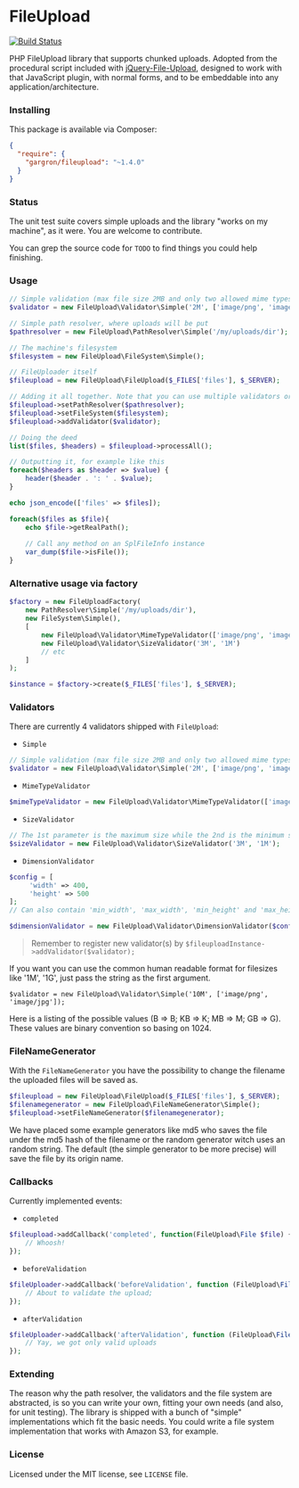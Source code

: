 FileUpload
==========

[![Build Status](https://travis-ci.org/Gargron/fileupload.png?branch=master)](https://travis-ci.org/Gargron/fileupload)

PHP FileUpload library that supports chunked uploads. Adopted from the
procedural script included with [jQuery-File-Upload][1], designed to work
with that JavaScript plugin, with normal forms, and to be embeddable into
any application/architecture.

[1]: https://github.com/blueimp/jQuery-File-Upload

### Installing

This package is available via Composer:

```json
{
  "require": {
    "gargron/fileupload": "~1.4.0"
  }
}
```

### Status

The unit test suite covers simple uploads and the library "works on my machine", as it were. You are welcome to contribute.

You can grep the source code for `TODO` to find things you could help finishing.

### Usage

```php
// Simple validation (max file size 2MB and only two allowed mime types)
$validator = new FileUpload\Validator\Simple('2M', ['image/png', 'image/jpg']);

// Simple path resolver, where uploads will be put
$pathresolver = new FileUpload\PathResolver\Simple('/my/uploads/dir');

// The machine's filesystem
$filesystem = new FileUpload\FileSystem\Simple();

// FileUploader itself
$fileupload = new FileUpload\FileUpload($_FILES['files'], $_SERVER);

// Adding it all together. Note that you can use multiple validators or none at all
$fileupload->setPathResolver($pathresolver);
$fileupload->setFileSystem($filesystem);
$fileupload->addValidator($validator);

// Doing the deed
list($files, $headers) = $fileupload->processAll();

// Outputting it, for example like this
foreach($headers as $header => $value) {
    header($header . ': ' . $value);
}

echo json_encode(['files' => $files]);

foreach($files as $file){
    echo $file->getRealPath();
    
    // Call any method on an SplFileInfo instance
    var_dump($file->isFile());
}
```

### Alternative usage via factory

```php
$factory = new FileUploadFactory(
    new PathResolver\Simple('/my/uploads/dir'), 
    new FileSystem\Simple(), 
    [
        new FileUpload\Validator\MimeTypeValidator(['image/png', 'image/jpg']),
        new FileUpload\Validator\SizeValidator('3M', '1M') 
        // etc
    ]
);

$instance = $factory->create($_FILES['files'], $_SERVER);
```

### Validators

There are currently 4 validators shipped with `FileUpload`:

 - `Simple`
 ```php
 // Simple validation (max file size 2MB and only two allowed mime types)
 $validator = new FileUpload\Validator\Simple('2M', ['image/png', 'image/jpg']);

 ```

 - `MimeTypeValidator` 
 ```php
 $mimeTypeValidator = new FileUpload\Validator\MimeTypeValidator(['image/png', 'image/jpg']);
 ```

 - `SizeValidator`
 ```php
 // The 1st parameter is the maximum size while the 2nd is the minimum size
 $sizeValidator = new FileUpload\Validator\SizeValidator('3M', '1M');
 ```

 - `DimensionValidator`
 ```php
 $config = [
      'width' => 400,
      'height' => 500
 ]; 
 // Can also contain 'min_width', 'max_width', 'min_height' and 'max_height'

 $dimensionValidator = new FileUpload\Validator\DimensionValidator($config);
 ```

> Remember to register new validator(s) by `$fileuploadInstance->addValidator($validator);`

If you want you can use the common human readable format for filesizes like '1M', '1G', just pass the string as the first argument.

```
$validator = new FileUpload\Validator\Simple('10M', ['image/png', 'image/jpg']);
```

Here is a listing of the possible values (B => B; KB => K; MB => M; GB => G). These values are binary convention so basing on 1024.

### FileNameGenerator

With the `FileNameGenerator` you have the possibility to change the filename the uploaded files will be saved as.

```php
$fileupload = new FileUpload\FileUpload($_FILES['files'], $_SERVER);
$filenamegenerator = new FileUpload\FileNameGenerator\Simple();
$fileupload->setFileNameGenerator($filenamegenerator);
```

We have placed some example generators like md5 who saves the file under the md5 hash of the filename or the random generator witch uses an random string. The default (the simple generator to be more precise) will save the file by its origin name.

### Callbacks

Currently implemented events:

- `completed`
```php
$fileupload->addCallback('completed', function(FileUpload\File $file) {
    // Whoosh!
});
```

- `beforeValidation`
```php
$fileUploader->addCallback('beforeValidation', function (FileUpload\File $file) {
    // About to validate the upload;
});
```

- `afterValidation`
```php
$fileUploader->addCallback('afterValidation', function (FileUpload\File $file) {
    // Yay, we got only valid uploads
});
```

### Extending

The reason why the path resolver, the validators and the file system are
abstracted, is so you can write your own, fitting your own needs (and also,
for unit testing). The library is shipped with a bunch of "simple"
implementations which fit the basic needs. You could write a file system
implementation that works with Amazon S3, for example.

### License

Licensed under the MIT license, see `LICENSE` file.
